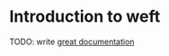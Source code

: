 # Introduction to weft

TODO: write [great documentation](http://jacobian.org/writing/great-documentation/what-to-write/)
